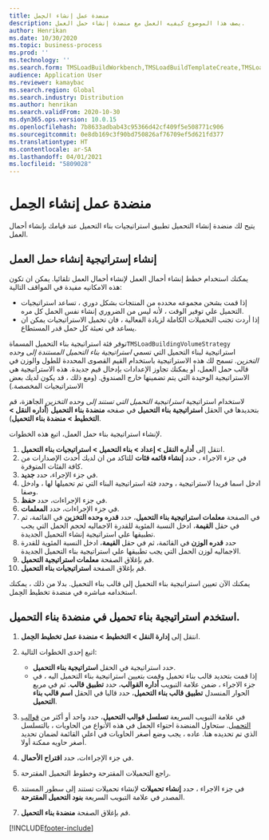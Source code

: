 ```yaml
---
title: منضدة عمل إنشاء الحِمل
description: يصف هذا الموضوع كيفيه العمل مع منضدة إنشاء حمل العمل.
author: Henrikan
ms.date: 10/30/2020
ms.topic: business-process
ms.prod: ''
ms.technology: ''
ms.search.form: TMSLoadBuildWorkbench,TMSLoadBuildTemplateCreate,TMSLoadBuildStrategy,TMSLoadBuildTemplateApply
audience: Application User
ms.reviewer: kamaybac
ms.search.region: Global
ms.search.industry: Distribution
ms.author: henrikan
ms.search.validFrom: 2020-10-30
ms.dyn365.ops.version: 10.0.15
ms.openlocfilehash: 7b8633adbab43c95366d42cf409f5e508771c906
ms.sourcegitcommit: 0e8db169c3f90bd750826af76709ef5d621fd377
ms.translationtype: HT
ms.contentlocale: ar-SA
ms.lasthandoff: 04/01/2021
ms.locfileid: "5809028"
---
```

# <a name="load-building-workbench"></a>منضدة عمل إنشاء الحِمل

يتيح لك منضدة إنشاء التحميل تطبيق استراتيجيات بناء التحميل عند قيامك بإنشاء أحمال العمل.

## <a name="create-a-load-building-strategy"></a>إنشاء إستراتيجية إنشاء حمل العمل

يمكنك استخدام خطط إنشاء أحمال العمل لإنشاء أحمال العمل تلقائيا. يمكن ان تكون هذه الامكانيه مفيدة في المواقف التالية:

- إذا قمت بشحن مجموعه محدده من المنتجات بشكل دوري ، تساعد استراتيجيات التحميل علي توفير الوقت ، لأنه ليس من الضروري إنشاء نفس الحمل كل مره.
- إذا أردت تجنب التحميلات الكاملة لزيادة الفعالية ، فان تحميل الاستراتيجيات يمكن ان يساعد في تعبئة كل حمل قدر المستطاع.

توفر فئة استراتيجية بناء التحميل المسماة`TMSLoadBuildingVolumeStrategy` استراتيجية لبناء التحميل التي تسمي *استراتيجية بناء التحميل المستندة إلى وحده التخزين*. تسمح لك هذه الاستراتيجية باستخدام القيم القصوى المحددة للطول والوزن في قالب حمل العمل، أو يمكنك تجاوز الإعدادات بإدخال قيم جديدة. هذه الاستراتيجية هي الاستراتيجية الوحيدة التي يتم تضمينها خارج الصندوق. (ومع ذلك ، قد يكون لديك بعض الاستراتيجيات المخصصة.)

لاستخدام استراتيجية *استراتيجية التحميل التي تستند إلى وحده التخزين* الجاهزة، قم بتحديدها في الحقل **استراتيجية بناء التحميل** في صفحه **منضدة بناء التحميل** (**أداره النقل &gt; التخطيط  &gt; منضدة بناء التحميل**).

لإنشاء استراتيجية بناء حمل العمل، اتبع هذه الخطوات.

1. انتقل إلى **أداره النقل &gt; إعداد &gt; بناء التحميل &gt; استراتيجيات بناء التحميل**.
1. في جزء الاجراء ، حدد **إنشاء قائمه فئات** للتاكد من ان لديك أحدث الإصدارات من كافة الفئات المتوفرة.
1. في جزء الإجراء، حدد **جديد**.
1. ادخل اسما فريدا لاستراتيجية ، وحدد فئة استراتيجية البناء التي تم تحميلها لها ، وادخل وصفا.
1. في جزء الإجراءات، حدد **حفظ**.
1. في جزء الإجراءات، حدد **المعلمات**.
1. في الصفحة **معلمات استراتيجية بناء التحميل**، حدد **قدره وحده التخزين** في القائمة، ثم في حقل **القيمة**، ادخل النسبة المئوية للقدرة الاجماليه لحجم الحمل التي يجب تطبيقها علي استراتيجية إنشاء التحميل الجديدة.
1. حدد **قدره الوزن** في القائمة، ثم في حقل **القيمة**، ادخل النسبة المئوية للقدرة الاجماليه لوزن الحمل التي يجب تطبيقها علي استراتيجية بناء التحميل الجديدة.
1. قم بإغلاق الصفحة **معلمات استراتيجية التحميل**.
1. قم بإغلاق الصفحة **استراتيجيات بناء التحميل**.

يمكنك الآن تعيين استراتيجية بناء التحميل إلى قالب بناء التحميل. بدلا من ذلك ، يمكنك استخدامه مباشره في منضدة تخطيط الحِمل.

## <a name="use-a-load-building-strategy-in-the-load-building-workbench"></a>استخدم استراتيجية بناء تحميل في منضدة بناء التحميل.

1. انتقل إلى **إدارة النقل &gt; التخطيط &gt; منضدة عمل تخطيط الحِمل‬**.
1. اتبع إحدى الخطوات التالية:

    - حدد استراتيجية في الحقل **استراتيجية بناء التحميل**.
    - إذا قمت بتحديد قالب بناء تحميل وقمت بتعيين استراتيجية بناء التحميل اليه ، في جزء الاجراء ، ضمن علامة التبويب **أداره القوالب**، حدد **تطبيق قالب**. ثم في مربع الحوار المنسدل **تطبيق قالب بناء التحميل**، حدد قالبا في الحقل **اسم قالب بناء التحميل**.

1. في علامة التبويب السريعة **تسلسل قوالب التحميل**، حدد واحد أو أكثر من [قوالب التحميل](load-template.md). ستحاول المنضدة احتواء الحمل في هذه الأنواع من الحاويات ، بالتسلسل الذي تم تحديده هنا. عاده ، يجب وضع أصغر الحاويات في اعلي القائمة لضمان تحديد أصغر حاويه ممكنة أولا.
1. في جزء الإجراءات، حدد **اقتراح الأحمال**.
1. راجع التحميلات المقترحة وخطوط التحميل المقترحة.
1. في جزء الاجراء ، حدد **إنشاء تحميلات** لإنشاء تحميلات تستند إلى سطور المستند المصدر في علامة التبويب السريعة **بنود التحميل المقترحة**.
1. قم بإغلاق الصفحة **منضدة بناء التحميل**.


[!INCLUDE[footer-include](../../../includes/footer-banner.md)]